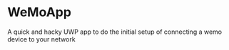 # WeMoApp

A quick and hacky UWP app to do the initial setup of connecting a wemo device to your network